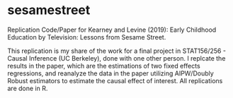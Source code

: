 # sesamestreet
Replication Code/Paper for Kearney and Levine (2019): Early Childhood Education by Television: Lessons from Sesame Street.

This replication is my share of the work for a final project in STAT156/256 - Causal Inference (UC Berkeley), done with one other person. I replcate the results in the paper, which are the estimations of two fixed effects regressions, and reanalyze the data in the paper utilizing AIPW/Doubly Robust estimators to estimate the causal effect of interest. All replications are done in R. 

